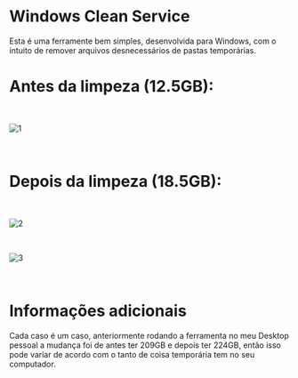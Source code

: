 # Windows Clean Service

Esta é uma ferramente bem simples, desenvolvida para Windows, com o íntuito de remover arquivos desnecessários de pastas temporárias.

# Antes da limpeza (12.5GB):
<br>

![1](https://i.imgur.com/qdEXyRZ.png)

<br>

# Depois da limpeza (18.5GB):
<br>

![2](https://i.imgur.com/2xpfFd5.png)

<br>

![3](https://i.imgur.com/atNlj3C.png)

<br>

# Informações adicionais

Cada caso é um caso, anteriormente rodando a ferramenta no meu Desktop pessoal a mudança foi de antes ter 209GB e depois ter 224GB, então isso pode variar de acordo com o tanto de coisa temporária tem no seu computador.
